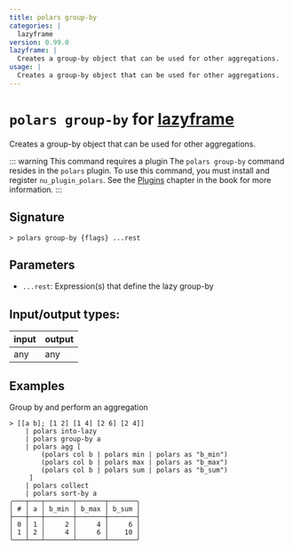 ```yaml
---
title: polars group-by
categories: |
  lazyframe
version: 0.99.0
lazyframe: |
  Creates a group-by object that can be used for other aggregations.
usage: |
  Creates a group-by object that can be used for other aggregations.
---
```

<!-- This file is automatically generated. Please edit the command in https://github.com/nushell/nushell instead. -->

# `polars group-by` for [lazyframe](/commands/categories/lazyframe.md)

<div class='command-title'>Creates a group-by object that can be used for other aggregations.</div>

::: warning This command requires a plugin
The `polars group-by` command resides in the `polars` plugin.
To use this command, you must install and register `nu_plugin_polars`.
See the [Plugins](/book/plugins.html) chapter in the book for more information.
:::

## Signature

```> polars group-by {flags} ...rest```

## Parameters

 -  `...rest`: Expression(s) that define the lazy group-by


## Input/output types:

| input | output |
| ----- | ------ |
| any   | any    |

## Examples

Group by and perform an aggregation
```nu
> [[a b]; [1 2] [1 4] [2 6] [2 4]]
    | polars into-lazy
    | polars group-by a
    | polars agg [
        (polars col b | polars min | polars as "b_min")
        (polars col b | polars max | polars as "b_max")
        (polars col b | polars sum | polars as "b_sum")
     ]
    | polars collect
    | polars sort-by a
╭───┬───┬───────┬───────┬───────╮
│ # │ a │ b_min │ b_max │ b_sum │
├───┼───┼───────┼───────┼───────┤
│ 0 │ 1 │     2 │     4 │     6 │
│ 1 │ 2 │     4 │     6 │    10 │
╰───┴───┴───────┴───────┴───────╯

```
